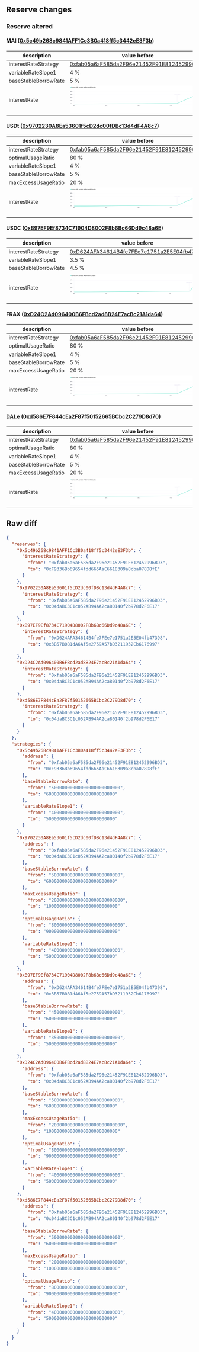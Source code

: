 ## Reserve changes

### Reserve altered

#### MAI ([0x5c49b268c9841AFF1Cc3B0a418ff5c3442eE3F3b](https://snowscan.xyz/address/0x5c49b268c9841AFF1Cc3B0a418ff5c3442eE3F3b))

| description | value before | value after |
| --- | --- | --- |
| interestRateStrategy | [0xfab05a6aF585da2F96e21452F91E812452996BD3](https://snowscan.xyz/address/0xfab05a6aF585da2F96e21452F91E812452996BD3) | [0xF9336Bb69654fdd665AaC6618309a8cba078D8fE](https://snowscan.xyz/address/0xF9336Bb69654fdd665AaC6618309a8cba078D8fE) |
| variableRateSlope1 | 4 % | 5 % |
| baseStableBorrowRate | 5 % | 6 % |
| interestRate | ![before](/.assets/b075925b933e4a9a254e5b3a21a83a6eae64a797.svg) | ![after](/.assets/b0858fe1a817e8bff6a199e62cfa0dd1b0660212.svg) |

#### USDt ([0x9702230A8Ea53601f5cD2dc00fDBc13d4dF4A8c7](https://snowscan.xyz/address/0x9702230A8Ea53601f5cD2dc00fDBc13d4dF4A8c7))

| description | value before | value after |
| --- | --- | --- |
| interestRateStrategy | [0xfab05a6aF585da2F96e21452F91E812452996BD3](https://snowscan.xyz/address/0xfab05a6aF585da2F96e21452F91E812452996BD3) | [0x04daBC3C1c052AB94AA2ca80140f2b978d2F6E17](https://snowscan.xyz/address/0x04daBC3C1c052AB94AA2ca80140f2b978d2F6E17) |
| optimalUsageRatio | 80 % | 90 % |
| variableRateSlope1 | 4 % | 5 % |
| baseStableBorrowRate | 5 % | 6 % |
| maxExcessUsageRatio | 20 % | 10 % |
| interestRate | ![before](/.assets/b075925b933e4a9a254e5b3a21a83a6eae64a797.svg) | ![after](/.assets/ac29cf5e78bd5b80d4714477c4e7ab7e688a317d.svg) |

#### USDC ([0xB97EF9Ef8734C71904D8002F8b6Bc66Dd9c48a6E](https://snowscan.xyz/address/0xB97EF9Ef8734C71904D8002F8b6Bc66Dd9c48a6E))

| description | value before | value after |
| --- | --- | --- |
| interestRateStrategy | [0xD624AFA34614B4fe7FEe7e1751a2E5E04fb47398](https://snowscan.xyz/address/0xD624AFA34614B4fe7FEe7e1751a2E5E04fb47398) | [0x3B57B081dA6Af5e2759A57bD3211932Cb6176997](https://snowscan.xyz/address/0x3B57B081dA6Af5e2759A57bD3211932Cb6176997) |
| variableRateSlope1 | 3.5 % | 5 % |
| baseStableBorrowRate | 4.5 % | 6 % |
| interestRate | ![before](/.assets/4ae993d011444b0fce7950ca2a04eed1649ab594.svg) | ![after](/.assets/364f4918c1329126a6e79d9f99545d38a4c19966.svg) |

#### FRAX ([0xD24C2Ad096400B6FBcd2ad8B24E7acBc21A1da64](https://snowscan.xyz/address/0xD24C2Ad096400B6FBcd2ad8B24E7acBc21A1da64))

| description | value before | value after |
| --- | --- | --- |
| interestRateStrategy | [0xfab05a6aF585da2F96e21452F91E812452996BD3](https://snowscan.xyz/address/0xfab05a6aF585da2F96e21452F91E812452996BD3) | [0x04daBC3C1c052AB94AA2ca80140f2b978d2F6E17](https://snowscan.xyz/address/0x04daBC3C1c052AB94AA2ca80140f2b978d2F6E17) |
| optimalUsageRatio | 80 % | 90 % |
| variableRateSlope1 | 4 % | 5 % |
| baseStableBorrowRate | 5 % | 6 % |
| maxExcessUsageRatio | 20 % | 10 % |
| interestRate | ![before](/.assets/b075925b933e4a9a254e5b3a21a83a6eae64a797.svg) | ![after](/.assets/ac29cf5e78bd5b80d4714477c4e7ab7e688a317d.svg) |

#### DAI.e ([0xd586E7F844cEa2F87f50152665BCbc2C279D8d70](https://snowscan.xyz/address/0xd586E7F844cEa2F87f50152665BCbc2C279D8d70))

| description | value before | value after |
| --- | --- | --- |
| interestRateStrategy | [0xfab05a6aF585da2F96e21452F91E812452996BD3](https://snowscan.xyz/address/0xfab05a6aF585da2F96e21452F91E812452996BD3) | [0x04daBC3C1c052AB94AA2ca80140f2b978d2F6E17](https://snowscan.xyz/address/0x04daBC3C1c052AB94AA2ca80140f2b978d2F6E17) |
| optimalUsageRatio | 80 % | 90 % |
| variableRateSlope1 | 4 % | 5 % |
| baseStableBorrowRate | 5 % | 6 % |
| maxExcessUsageRatio | 20 % | 10 % |
| interestRate | ![before](/.assets/b075925b933e4a9a254e5b3a21a83a6eae64a797.svg) | ![after](/.assets/ac29cf5e78bd5b80d4714477c4e7ab7e688a317d.svg) |

## Raw diff

```json
{
  "reserves": {
    "0x5c49b268c9841AFF1Cc3B0a418ff5c3442eE3F3b": {
      "interestRateStrategy": {
        "from": "0xfab05a6aF585da2F96e21452F91E812452996BD3",
        "to": "0xF9336Bb69654fdd665AaC6618309a8cba078D8fE"
      }
    },
    "0x9702230A8Ea53601f5cD2dc00fDBc13d4dF4A8c7": {
      "interestRateStrategy": {
        "from": "0xfab05a6aF585da2F96e21452F91E812452996BD3",
        "to": "0x04daBC3C1c052AB94AA2ca80140f2b978d2F6E17"
      }
    },
    "0xB97EF9Ef8734C71904D8002F8b6Bc66Dd9c48a6E": {
      "interestRateStrategy": {
        "from": "0xD624AFA34614B4fe7FEe7e1751a2E5E04fb47398",
        "to": "0x3B57B081dA6Af5e2759A57bD3211932Cb6176997"
      }
    },
    "0xD24C2Ad096400B6FBcd2ad8B24E7acBc21A1da64": {
      "interestRateStrategy": {
        "from": "0xfab05a6aF585da2F96e21452F91E812452996BD3",
        "to": "0x04daBC3C1c052AB94AA2ca80140f2b978d2F6E17"
      }
    },
    "0xd586E7F844cEa2F87f50152665BCbc2C279D8d70": {
      "interestRateStrategy": {
        "from": "0xfab05a6aF585da2F96e21452F91E812452996BD3",
        "to": "0x04daBC3C1c052AB94AA2ca80140f2b978d2F6E17"
      }
    }
  },
  "strategies": {
    "0x5c49b268c9841AFF1Cc3B0a418ff5c3442eE3F3b": {
      "address": {
        "from": "0xfab05a6aF585da2F96e21452F91E812452996BD3",
        "to": "0xF9336Bb69654fdd665AaC6618309a8cba078D8fE"
      },
      "baseStableBorrowRate": {
        "from": "50000000000000000000000000",
        "to": "60000000000000000000000000"
      },
      "variableRateSlope1": {
        "from": "40000000000000000000000000",
        "to": "50000000000000000000000000"
      }
    },
    "0x9702230A8Ea53601f5cD2dc00fDBc13d4dF4A8c7": {
      "address": {
        "from": "0xfab05a6aF585da2F96e21452F91E812452996BD3",
        "to": "0x04daBC3C1c052AB94AA2ca80140f2b978d2F6E17"
      },
      "baseStableBorrowRate": {
        "from": "50000000000000000000000000",
        "to": "60000000000000000000000000"
      },
      "maxExcessUsageRatio": {
        "from": "200000000000000000000000000",
        "to": "100000000000000000000000000"
      },
      "optimalUsageRatio": {
        "from": "800000000000000000000000000",
        "to": "900000000000000000000000000"
      },
      "variableRateSlope1": {
        "from": "40000000000000000000000000",
        "to": "50000000000000000000000000"
      }
    },
    "0xB97EF9Ef8734C71904D8002F8b6Bc66Dd9c48a6E": {
      "address": {
        "from": "0xD624AFA34614B4fe7FEe7e1751a2E5E04fb47398",
        "to": "0x3B57B081dA6Af5e2759A57bD3211932Cb6176997"
      },
      "baseStableBorrowRate": {
        "from": "45000000000000000000000000",
        "to": "60000000000000000000000000"
      },
      "variableRateSlope1": {
        "from": "35000000000000000000000000",
        "to": "50000000000000000000000000"
      }
    },
    "0xD24C2Ad096400B6FBcd2ad8B24E7acBc21A1da64": {
      "address": {
        "from": "0xfab05a6aF585da2F96e21452F91E812452996BD3",
        "to": "0x04daBC3C1c052AB94AA2ca80140f2b978d2F6E17"
      },
      "baseStableBorrowRate": {
        "from": "50000000000000000000000000",
        "to": "60000000000000000000000000"
      },
      "maxExcessUsageRatio": {
        "from": "200000000000000000000000000",
        "to": "100000000000000000000000000"
      },
      "optimalUsageRatio": {
        "from": "800000000000000000000000000",
        "to": "900000000000000000000000000"
      },
      "variableRateSlope1": {
        "from": "40000000000000000000000000",
        "to": "50000000000000000000000000"
      }
    },
    "0xd586E7F844cEa2F87f50152665BCbc2C279D8d70": {
      "address": {
        "from": "0xfab05a6aF585da2F96e21452F91E812452996BD3",
        "to": "0x04daBC3C1c052AB94AA2ca80140f2b978d2F6E17"
      },
      "baseStableBorrowRate": {
        "from": "50000000000000000000000000",
        "to": "60000000000000000000000000"
      },
      "maxExcessUsageRatio": {
        "from": "200000000000000000000000000",
        "to": "100000000000000000000000000"
      },
      "optimalUsageRatio": {
        "from": "800000000000000000000000000",
        "to": "900000000000000000000000000"
      },
      "variableRateSlope1": {
        "from": "40000000000000000000000000",
        "to": "50000000000000000000000000"
      }
    }
  }
}
```